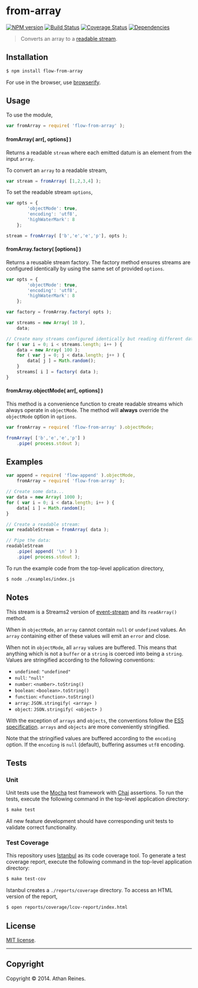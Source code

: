 from-array
===
[![NPM version][npm-image]][npm-url] [![Build Status][travis-image]][travis-url] [![Coverage Status][coveralls-image]][coveralls-url] [![Dependencies][dependencies-image]][dependencies-url]

> Converts an array to a [readable stream](http://nodejs.org/api/stream.html#stream_class_stream_readable).


## Installation

``` bash
$ npm install flow-from-array
```

For use in the browser, use [browserify](https://github.com/substack/node-browserify).


## Usage

To use the module,

``` javascript
var fromArray = require( 'flow-from-array' );
```

#### fromArray( arr[, options] )

Returns a readable `stream` where each emitted datum is an element from the input `array`.

To convert an `array` to a readable stream,

``` javascript
var stream = fromArray( [1,2,3,4] );
```

To set the readable stream `options`,

``` javascript
var opts = {
		'objectMode': true,
		'encoding': 'utf8',
		'highWaterMark': 8
	};

stream = fromArray( ['b','e','e','p'], opts );
```


#### fromArray.factory( [options] )

Returns a reusable stream factory. The factory method ensures streams are configured identically by using the same set of provided `options`.

``` javascript
var opts = {
		'objectMode': true,
		'encoding': 'utf8',
		'highWaterMark': 8
	};

var factory = fromArray.factory( opts );

var streams = new Array( 10 ),
	data;

// Create many streams configured identically but reading different datasets...
for ( var i = 0; i < streams.length; i++ ) {
	data = new Array( 100 );
	for ( var j = 0; j < data.length; j++ ) {
		data[ j ] = Math.random();
	}
	streams[ i ] = factory( data );
}
```


#### fromArray.objectMode( arr[, options] )

This method is a convenience function to create readable streams which always operate in `objectMode`. The method will __always__ override the `objectMode` option in `options`.

``` javascript
var fromArray = require( 'flow-from-array' ).objectMode;

fromArray( ['b','e','e','p'] )
	.pipe( process.stdout );
```


## Examples

``` javascript
var append = require( 'flow-append' ).objectMode,
	fromArray = require( 'flow-from-array' );

// Create some data...
var data = new Array( 1000 );
for ( var i = 0; i < data.length; i++ ) {
	data[ i ] = Math.random();
}

// Create a readable stream:
var readableStream = fromArray( data );

// Pipe the data:
readableStream
	.pipe( append( '\n' ) )
	.pipe( process.stdout );
```

To run the example code from the top-level application directory,

``` bash
$ node ./examples/index.js
```


## Notes

This stream is a Streams2 version of [event-stream](https://github.com/dominictarr/event-stream) and its `readArray()` method.

When in `objectMode`, an `array` cannot contain `null` or `undefined` values. An `array` containing either of these values will emit an `error` and close.

When not in `objectMode`, all `array` values are buffered. This means that anything which is not a `buffer` or a `string` is coerced into being a `string`. Values are stringified according to the following conventions:

*	`undefined`: `"undefined"`
*	`null`: `"null"`
*	`number`: `<number>.toString()`
*	`boolean`: `<boolean>.toString()`
*	`function`: `<function>.toString()`
*	`array`: `JSON.stringify( <array> )`
*	`object`: `JSON.stringify( <object> )`

With the exception of `arrays` and `objects`, the conventions follow the [ES5 specification](http://es5.github.io/#x9.8). `arrays` and `objects` are more conveniently stringified.

Note that the stringified values are buffered according to the `encoding` option. If the `encoding` is `null` (default), buffering assumes `utf8` encoding. 


## Tests

### Unit

Unit tests use the [Mocha](http://visionmedia.github.io/mocha) test framework with [Chai](http://chaijs.com) assertions. To run the tests, execute the following command in the top-level application directory:

``` bash
$ make test
```

All new feature development should have corresponding unit tests to validate correct functionality.


### Test Coverage

This repository uses [Istanbul](https://github.com/gotwarlost/istanbul) as its code coverage tool. To generate a test coverage report, execute the following command in the top-level application directory:

``` bash
$ make test-cov
```

Istanbul creates a `./reports/coverage` directory. To access an HTML version of the report,

``` bash
$ open reports/coverage/lcov-report/index.html
```


## License

[MIT license](http://opensource.org/licenses/MIT). 


---
## Copyright

Copyright &copy; 2014. Athan Reines.


[npm-image]: http://img.shields.io/npm/v/flow-from-array.svg
[npm-url]: https://npmjs.org/package/flow-from-array

[travis-image]: http://img.shields.io/travis/flow-io/from-array-node/master.svg
[travis-url]: https://travis-ci.org/flow-io/from-array-node

[coveralls-image]: https://img.shields.io/coveralls/flow-io/from-array-node/master.svg
[coveralls-url]: https://coveralls.io/r/flow-io/from-array-node?branch=master

[dependencies-image]: http://img.shields.io/david/flow-io/from-array-node.svg
[dependencies-url]: https://david-dm.org/flow-io/from-array-node

[dev-dependencies-image]: http://img.shields.io/david/dev/flow-io/from-array-node.svg
[dev-dependencies-url]: https://david-dm.org/dev/flow-io/from-array-node

[github-issues-image]: http://img.shields.io/github/issues/flow-io/from-array-node.svg
[github-issues-url]: https://github.com/flow-io/from-array-node/issues